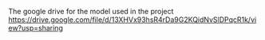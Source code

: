 The google drive for the model used in the project
https://drive.google.com/file/d/13XHVx93hsR4rDa9G2KQidNvSlDPqcR1k/view?usp=sharing